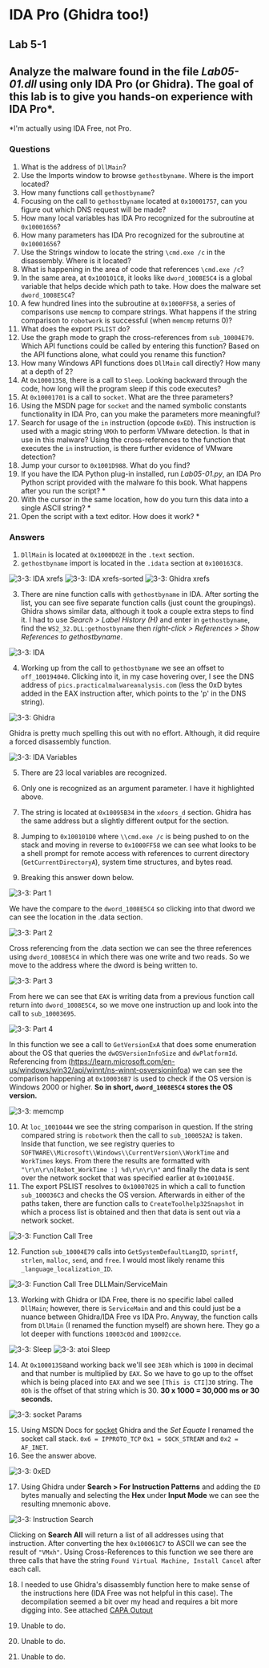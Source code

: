 # IDA Pro (Ghidra too!)

## Lab 5-1

## Analyze the malware found in the file *Lab05-01.dll* using only IDA Pro (or Ghidra). The goal of this lab is to give you hands-on experience with IDA Pro\*.

*I'm actually using IDA Free, not Pro.

### Questions

1. What is the address of `DllMain`?
2. Use the Imports window to browse `gethostbyname`. Where is the import located?
3. How many functions call `gethostbyname`?
4. Focusing on the call to `gethostbyname` located at `0x10001757`, can you figure out which DNS request will be made?
5. How many local variables has IDA Pro recognized for the subroutine at `0x10001656`?
6. How many parameters has IDA Pro recognized for the subroutine at `0x10001656`?
7. Use the Strings window to locate the string `\cmd.exe /c` in the disassembly. Where is it located?
8. What is happening in the area of code that references `\cmd.exe /c`?
9. In the same area, at `0x100101C8`, it looks like `dword_1008E5C4` is a global variable that helps decide which path to take. How does the malware set `dword_1008E5C4`?
10. A few hundred lines into the subroutine at `0x1000FF58`, a series of comparisons use `memcmp` to compare strings. What happens if the string comparison to `robotwork` is successful (when `memcmp` returns 0)?
11. What does the export `PSLIST` do?
12. Use the graph mode to graph the cross-references from `sub_10004E79`. Which API functions could be called by entering this function? Based on the API functions alone, what could you rename this function?
13. How many Windows API functions does `DllMain` call directly? How many at a depth of 2?
14. At `0x10001358`, there is a call to `Sleep`. Looking backward through the code, how long will the program sleep if this code executes?
15. At `0x10001701` is a call to `socket`. What are the three parameters?
16. Using the MSDN page for `socket` and the named symbolic constants functionality in IDA Pro, can you make the parameters more meaningful?
17. Search for usage of the `in` instruction (opcode `0xED`). This instruction is used with a magic string `VMXh` to perform VMware detection. Is that in use in this malware? Using the cross-references to the function that executes the `in` instruction, is there further evidence of VMware detection?
18. Jump your cursor to `0x1001D988`. What do you find?
19. If you have the IDA Python plug-in installed, run *Lab05-01.py*, an IDA Pro Python script provided with the malware fo this book. What happens after you run the script? *
20. With the cursor in the same location, how do you turn this data into a single ASCII string? *
21. Open the script with a text editor. How does it work? *

### Answers

1. `DllMain` is located at `0x1000D02E` in the `.text` section.
2. `gethostbyname` import is located in the `.idata` section at `0x100163C8`.

![3-3: IDA xrefs](Images/5-1.png) ![3-3: IDA xrefs-sorted](Images/5-1-2.png)
![3-3: Ghidra xrefs](Images/5-1-1.png)

3. There are nine function calls with `gethostbyname` in IDA. After sorting the list, you can see five separate function calls (just count the groupings). Ghidra shows similar data, although it took a couple extra steps to find it. I had to use *Search > Label History (H)* and enter in `gethostbyname`, find the `WS2_32.DLL:gethostbyname` then *right-click >  References > Show References to gethostbyname*.

![3-3: IDA](Images/5-1-3.png)

4. Working up from the call to `gethostbyname` we see an offset to `off_100194040`. Clicking into it, in my case hovering over, I see the DNS address of `pics.practicalmalwareanalysis.com` (less the 0xD bytes added in the EAX instruction after, which points to the 'p' in the DNS string).

![3-3: Ghidra](Images/5-1-4.png)

Ghidra is pretty much spelling this out with no effort. Although, it did require a forced disassembly function.

![3-3: IDA Variables](Images/5-1-5.png)

5. There are 23 local variables are recognized.
6. Only one is recognized as an argument parameter. I have it highlighted above.
7. The string is located at `0x10095B34` in the `xdoors_d` section. Ghidra has the same address but a slightly different output for the section.
8. Jumping to `0x100101D0` where `\\cmd.exe /c` is being pushed to on the stack and moving in reverse to `0x1000FF58` we can see what looks to be a shell prompt for remote access with references to current directory (`GetCurrentDirectoryA`), system time structures, and bytes read.

9. Breaking this answer down below.

![3-3: Part 1](Images/5-1-6.png)

We have the compare to the `dword_1008E5C4` so clicking into that dword we can see the location in the .data section.

![3-3: Part 2](Images/5-1-7.png)

Cross referencing from the .data section we can see the three references using `dword_1008E5C4` in which there was one write and two reads. So we move to the address where the dword is being written to.

![3-3: Part 3](Images/5-1-8.png)

From here we can see that `EAX` is writing data from a previous function call return into `dword_1008E5C4`, so we move one instruction up and look into the call to `sub_10003695`.

![3-3: Part 4](Images/5-1-9.png)

In this function we see a call to `GetVersionExA` that does some enumeration about the OS that queries the `dwOSVersionInfoSize` and `dwPlatformId`. Referencing from (<https://learn.microsoft.com/en-us/windows/win32/api/winnt/ns-winnt-osversioninfoa>) we can see the comparison happening at `0x100036B7` is used to check if the OS version is Windows 2000 or higher. **So in short, `dword_1008E5C4` stores the OS version.**

![3-3: memcmp](Images/5-1-10.png)

10. At `loc_10010444` we see the string comparison in question. If the string compared string is `robotwork` then the call to `sub_100052A2` is taken. Inside that function, we see registry queries to `SOFTWARE\\Microsoft\\Windows\\CurrentVersion\\WorkTime` and `WorkTimes` keys. From there the results are formatted with `"\r\n\r\n[Robot_WorkTime :] %d\r\n\r\n"` and finally the data is sent over the network socket that was specified earlier at `0x1001045E`.
11. The export PSLIST resolves to `0x10007025` in which a call to function `sub_100036C3` and checks the OS version. Afterwards in either of the paths taken, there are function calls to `CreateToolhelp32Snapshot` in which a process list is obtained and then that data is sent out via a network socket.

![3-3: Function Call Tree](Images/5-1-11.png)

12. Function `sub_10004E79` calls into `GetSystemDefaultLangID`, `sprintf`, `strlen`, `malloc`, `send`, and `free`. I would most likely rename this `_language_localization_ID`.

![3-3: Function Call Tree DLLMain/ServiceMain](Images/5-1-12.png)

13. Working with Ghidra or IDA Free, there is no specific label called `DllMain`; however, there is `ServiceMain` and  and this could just be a nuance between Ghidra/IDA Free vs IDA Pro. Anyway, the function calls from `DllMain` (I renamed the function myself) are shown here. They go a lot deeper with functions `10003c0d` and `10002cce`.
 
![3-3: Sleep](Images/5-1-13.png)
![3-3: atoi Sleep](Images/5-1-14.png)

14. At `0x10001358`and working back we'll see `3E8h` which is `1000` in decimal and that number is multiplied by `EAX`. So we have to go up to the offset which is being placed into `EAX` and we see `[This is CTI]30` string. The `0Dh` is the offset of that string which is 30. **30 x 1000 = 30,000 ms or 30 seconds.**

![3-3: socket Params](Images/5-1-15.png)

15. Using MSDN Docs for [socket](<https://learn.microsoft.com/en-us/windows/win32/api/winsock2/nf-winsock2-socket>) Ghidra and the *Set Equate* I renamed the socket call stack. `0x6 = IPPROTO_TCP` `0x1 = SOCK_STREAM` and `0x2 = AF_INET`.
16. See the answer above.

![3-3: 0xED](Images/5-1-16.png)

17. Using Ghidra under **Search > For Instruction Patterns** and adding the `ED` bytes manually and selecting the **Hex** under **Input Mode** we can see the resulting mnemonic above.

![3-3: Instruction Search](Images/5-1-17.png)

Clicking on **Search All** will return a list of all addresses using that instruction. After converting the hex `0x100061C7` to ASCII we can see the result of `"VMxh"`. Using Cross-References to this function we see there are three calls that have the string `Found Virtual Machine, Install Cancel` after each call.

18. I needed to use Ghidra's disassembly function here to make sense of the instructions here (IDA Free was not helpful in this case). The decompilation seemed a bit over my head and requires a bit more digging into. See attached [CAPA Output](CAPAoutput.txt)

19. Unable to do.
20. Unable to do.
21. Unable to do.
